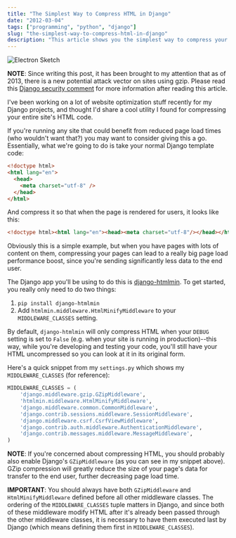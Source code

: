 ```yaml
---
title: "The Simplest Way to Compress HTML in Django"
date: "2012-03-04"
tags: ["programming", "python", "django"]
slug: "the-simplest-way-to-compress-html-in-django"
description: "This article shows you the simplest way to compress your HTML code with Django."
---
```



![Electron Sketch][]


**NOTE**: Since writing this post, it has been brought to my attention that as
of 2013, there is a new potential attack vector on sites using gzip.  Please
read this [Django security comment][] for more information after reading this
article.

I've been working on a lot of website optimization stuff recently for my Django
projects, and thought I'd share a cool utility I found for compressing your
entire site's HTML code.

If you're running any site that could benefit from reduced page load times (who
wouldn't want that?) you may want to consider giving this a go.  Essentially,
what we're going to do is take your normal Django template code:

```html
<!doctype html>
<html lang="en">
  <head>
    <meta charset="utf-8" />
  </head>
</html>
```

And compress it so that when the page is rendered for users, it looks like
this:

```html
<!doctype html><html lang="en"><head><meta charset="utf-8"/></head></html>
```

Obviously this is a simple example, but when you have pages with lots of
content on them, compressing your pages can lead to a really big page load
performance boost, since you're sending significantly less data to the end
user.

The Django app you'll be using to do this is [django-htmlmin][].  To get
started, you really only need to do two things:

1.  `pip install django-htmlmin`
2.  Add `htmlmin.middleware.HtmlMinifyMiddleware` to your `MIDDLEWARE_CLASSES`
    setting.

By default, `django-htmlmin` will only compress HTML when your `DEBUG` setting
is set to `False` (e.g. when your site is running in production)--this way,
while you're developing and testing your code, you'll still have your HTML
uncompressed so you can look at it in its original form.

Here's a quick snippet from my `settings.py` which shows my
`MIDDLEWARE_CLASSES` (for reference):

```python
MIDDLEWARE_CLASSES = (
    'django.middleware.gzip.GZipMiddleware',
    'htmlmin.middleware.HtmlMinifyMiddleware',
    'django.middleware.common.CommonMiddleware',
    'django.contrib.sessions.middleware.SessionMiddleware',
    'django.middleware.csrf.CsrfViewMiddleware',
    'django.contrib.auth.middleware.AuthenticationMiddleware',
    'django.contrib.messages.middleware.MessageMiddleware',
)
```

**NOTE**: If you're concerned about compressing HTML, you should probably also
enable Django's `GZipMiddleware` (as you can see in my snippet above).  GZip
compression will greatly reduce the size of your page's data for transfer to
the end user, further decreasing page load time.

**IMPORTANT**: You should always have both `GZipMiddleware` and
`HtmlMinifyMiddleware` defined before all other middleware classes.  The
ordering of the `MIDDLEWARE_CLASSES` tuple matters in Django, and since both of
these middleware modify HTML after it's already been passed through the other
middleware classes, it is necessary to have them executed last by Django (which
means defining them first in `MIDDLEWARE_CLASSES`).


  [Electron Sketch]: /static/blog/images/2012/electron-sketch.png "Electron Sketch"
  [Django security comment]: https://docs.djangoproject.com/en/1.8/ref/middleware/#module-django.middleware.gzip "Django GZip Middleware"
  [django-htmlmin]: https://github.com/cobrateam/django-htmlmin "django-htmlmin"
